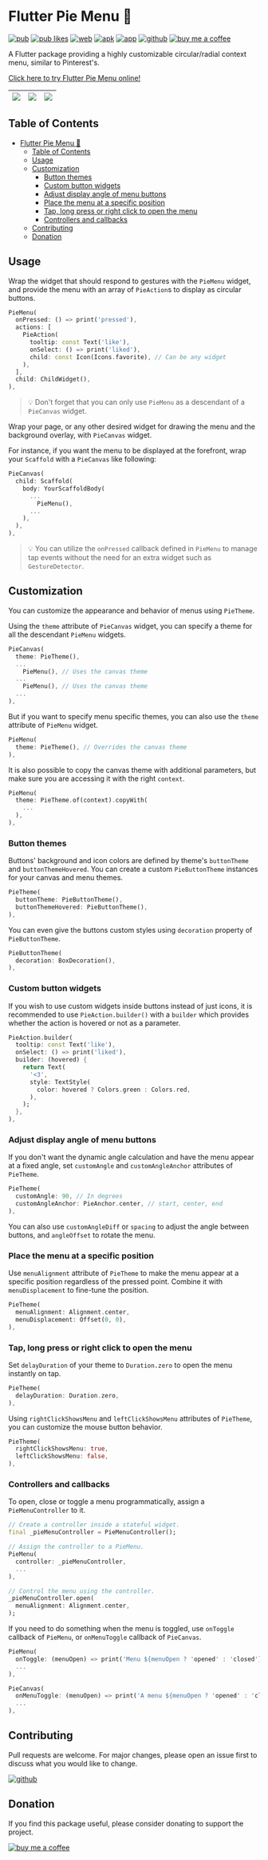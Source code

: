 # Flutter Pie Menu 🥧

[![pub](https://badges.genua.fr/pub/v/pie_menu)](https://pub.dev/packages/pie_menu)
[![pub likes](https://badges.genua.fr/pub/likes/pie_menu)](https://pub.dev/packages/pie_menu)
[![web](https://img.shields.io/badge/live-web&nbsp;demo-white.svg)](https://rasitayaz.github.io/flutter-pie-menu)
[![apk](https://img.shields.io/badge/apk-android&nbsp;demo-teal.svg)](https://github.com/rasitayaz/flutter-pie-menu/raw/showcase/demo/android.zip)
[![app](https://img.shields.io/badge/app-macos&nbsp;demo-blueviolet)](https://github.com/rasitayaz/flutter-pie-menu/raw/showcase/demo/macos.zip)
[![github](https://img.shields.io/badge/github-rasitayaz-red)](https://github.com/rasitayaz)
[![buy me a coffee](https://img.shields.io/badge/buy&nbsp;me&nbsp;a&nbsp;coffee-donate-gold)](https://buymeacoffee.com/rasitayaz)

A Flutter package providing a highly customizable circular/radial context menu, similar to Pinterest's.

[Click here to try Flutter Pie Menu online!](https://rasitayaz.github.io/flutter-pie-menu)

| ![](https://raw.githubusercontent.com/rasitayaz/flutter-pie-menu/showcase/preview/screenshot-1.jpg) | ![](https://raw.githubusercontent.com/rasitayaz/flutter-pie-menu/showcase/preview/example-1.gif) | ![](https://raw.githubusercontent.com/rasitayaz/flutter-pie-menu/showcase/preview/example-2.gif) |
| :-------------------------------------------------------------------------------------------------: | :----------------------------------------------------------------------------------------------: | :----------------------------------------------------------------------------------------------: |

## Table of Contents

- [Flutter Pie Menu 🥧](#flutter-pie-menu-)
  - [Table of Contents](#table-of-contents)
  - [Usage](#usage)
  - [Customization](#customization)
    - [Button themes](#button-themes)
    - [Custom button widgets](#custom-button-widgets)
    - [Adjust display angle of menu buttons](#adjust-display-angle-of-menu-buttons)
    - [Place the menu at a specific position](#place-the-menu-at-a-specific-position)
    - [Tap, long press or right click to open the menu](#tap-long-press-or-right-click-to-open-the-menu)
    - [Controllers and callbacks](#controllers-and-callbacks)
  - [Contributing](#contributing)
  - [Donation](#donation)

## Usage

Wrap the widget that should respond to gestures with the `PieMenu` widget, and provide the menu with an array of `PieAction`s to display as circular buttons.

```dart
PieMenu(
  onPressed: () => print('pressed'),
  actions: [
    PieAction(
      tooltip: const Text('like'),
      onSelect: () => print('liked'),
      child: const Icon(Icons.favorite), // Can be any widget
    ),
  ],
  child: ChildWidget(),
),
```

> 💡 Don't forget that you can only use `PieMenu` as a descendant of a `PieCanvas` widget.

Wrap your page, or any other desired widget for drawing the menu and the background overlay, with `PieCanvas` widget.

For instance, if you want the menu to be displayed at the forefront, wrap your `Scaffold` with a `PieCanvas` like following:

```dart
PieCanvas(
  child: Scaffold(
    body: YourScaffoldBody(
      ...
        PieMenu(),
      ...
    ),
  ),
),
```

> 💡 You can utilize the `onPressed` callback defined in `PieMenu` to manage tap events without the need for an extra widget such as `GestureDetector`.

## Customization

You can customize the appearance and behavior of menus using `PieTheme`.

Using the `theme` attribute of `PieCanvas` widget, you can specify a theme for all the descendant `PieMenu` widgets.

```dart
PieCanvas(
  theme: PieTheme(),
  ...
    PieMenu(), // Uses the canvas theme
  ...
    PieMenu(), // Uses the canvas theme
  ...
),
```

But if you want to specify menu specific themes, you can also use the `theme` attribute of `PieMenu` widget.

```dart
PieMenu(
  theme: PieTheme(), // Overrides the canvas theme
),
```

It is also possible to copy the canvas theme with additional parameters, but make sure you are accessing it with the right `context`.

```dart
PieMenu(
  theme: PieTheme.of(context).copyWith(
    ...
  ),
),
```

### Button themes

Buttons' background and icon colors are defined by theme's `buttonTheme` and `buttonThemeHovered`. You can create a custom `PieButtonTheme` instances for your canvas and menu themes.

```dart
PieTheme(
  buttonTheme: PieButtonTheme(),
  buttonThemeHovered: PieButtonTheme(),
),
```

You can even give the buttons custom styles using `decoration` property of `PieButtonTheme`.

```dart
PieButtonTheme(
  decoration: BoxDecoration(),
),
```

### Custom button widgets

If you wish to use custom widgets inside buttons instead of just icons, it is recommended to use `PieAction.builder()` with a `builder` which provides whether the action is hovered or not as a parameter.

```dart
PieAction.builder(
  tooltip: const Text('like'),
  onSelect: () => print('liked'),
  builder: (hovered) {
    return Text(
      '<3',
      style: TextStyle(
        color: hovered ? Colors.green : Colors.red,
      ),
    );
  },
),
```

### Adjust display angle of menu buttons

If you don't want the dynamic angle calculation and have the menu appear at a fixed angle, set `customAngle` and `customAngleAnchor` attributes of `PieTheme`.

```dart
PieTheme(
  customAngle: 90, // In degrees
  customAngleAnchor: PieAnchor.center, // start, center, end
),
```

You can also use `customAngleDiff` or `spacing` to adjust the angle between buttons, and `angleOffset` to rotate the menu.

### Place the menu at a specific position

Use `menuAlignment` attribute of `PieTheme` to make the menu appear at a specific position regardless of the pressed point. Combine it with `menuDisplacement` to fine-tune the position.

```dart
PieTheme(
  menuAlignment: Alignment.center,
  menuDisplacement: Offset(0, 0),
),
```

### Tap, long press or right click to open the menu

Set `delayDuration` of your theme to `Duration.zero` to open the menu instantly on tap.

```dart
PieTheme(
  delayDuration: Duration.zero,
),
```

Using `rightClickShowsMenu` and `leftClickShowsMenu` attributes of `PieTheme`, you can customize the mouse button behavior.

```dart
PieTheme(
  rightClickShowsMenu: true,
  leftClickShowsMenu: false,
),
```

### Controllers and callbacks

To open, close or toggle a menu programmatically, assign a `PieMenuController` to it.

```dart
// Create a controller inside a stateful widget.
final _pieMenuController = PieMenuController();

// Assign the controller to a PieMenu.
PieMenu(
  controller: _pieMenuController,
  ...
),

// Control the menu using the controller.
_pieMenuController.open(
  menuAlignment: Alignment.center,
);
```

If you need to do something when the menu is toggled, use `onToggle` callback of `PieMenu`, or `onMenuToggle` callback of `PieCanvas`.

```dart
PieMenu(
  onToggle: (menuOpen) => print('Menu ${menuOpen ? 'opened' : 'closed'}'),
  ...
),

PieCanvas(
  onMenuToggle: (menuOpen) => print('A menu ${menuOpen ? 'opened' : 'closed'}'),
  ...
),
```

## Contributing

Pull requests are welcome. For major changes, please open an issue first to discuss what you would like to change.

[![github](https://img.shields.io/badge/github-flutter%20pie%20menu-white)](https://github.com/rasitayaz/flutter-pie-menu)

## Donation

If you find this package useful, please consider donating to support the project.

[![buy me a coffee](https://img.shields.io/badge/buy&nbsp;me&nbsp;a&nbsp;coffee-donate-gold)](https://buymeacoffee.com/rasitayaz)